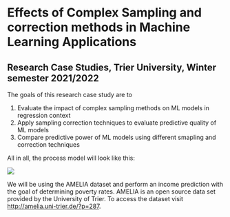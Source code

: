 # Effects of Complex Sampling and correction methods in Machine Learning Applications
## Research Case Studies, Trier University, Winter semester 2021/2022

The goals of this research case study are to

1. Evaluate the impact of complex sampling methods on ML models in regression context
2. Apply sampling correction techniques to evaluate predictive quality of ML models
3. Compare predictive power of ML models using different smapling and correction techniques

All in all, the process model will look like this: 

![](https://github.com/daaawit/Amelia/blob/main/media/Process%20model.png)

We will be using the AMELIA dataset and perform an income prediction with the goal of determining poverty rates. AMELIA is an open source data set provided by the University of Trier. To access the dataset visit http://amelia.uni-trier.de/?p=287.
